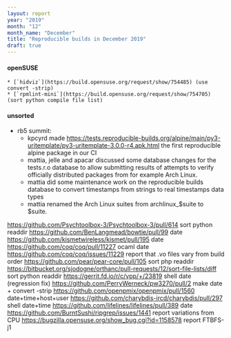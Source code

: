 ```yaml
---
layout: report
year: "2019"
month: "12"
month_name: "December"
title: "Reproducible builds in December 2019"
draft: true
---
```


#### openSUSE

    * [`hidviz`](https://build.opensuse.org/request/show/754485) (use convert -strip)
    * [`rpmlint-mini`](https://build.opensuse.org/request/show/754705) (sort python compile file list)

#### unsorted

* rb5 summit:
  - kpcyrd made https://tests.reproducible-builds.org/alpine/main/py3-uritemplate/py3-uritemplate-3.0.0-r4.apk.html the first reproducible alpine package in our CI
  - mattia, jelle and apacar discussed some database changes for the tests.r.o database to allow submitting results of attempts to verify officially distributed packages from for example Arch Linux.
  - mattia did some maintenance work on the reproducible builds database to convert timestamps from strings to real timestamps data types
  - mattia renamed the Arch Linux suites from archlinux_$suite to $suite.

https://github.com/Psychtoolbox-3/Psychtoolbox-3/pull/614 sort python readdir
https://github.com/BenLangmead/bowtie/pull/99 date
https://github.com/kismetwireless/kismet/pull/195 date
https://github.com/coq/coq/pull/11227 ocaml date
https://github.com/coq/coq/issues/11229 report that .vo files vary from build order
https://github.com/pear/pear-core/pull/105 sort php readdir
https://bitbucket.org/sjodogne/orthanc/pull-requests/12/sort-file-lists/diff sort python readdir
https://gerrit.fd.io/r/c/vpp/+/23819 shell date (regression fix)
https://github.com/PerryWerneck/pw3270/pull/2 make date + convert -strip
https://github.com/openpmix/openpmix/pull/1560 date+time+host+user
https://github.com/charybdis-ircd/charybdis/pull/297 shell date+time
https://github.com/lifelines/lifelines/pull/389 date
https://github.com/BurntSushi/ripgrep/issues/1441 report variations from CPU
https://bugzilla.opensuse.org/show_bug.cgi?id=1158578 report FTBFS-j1

